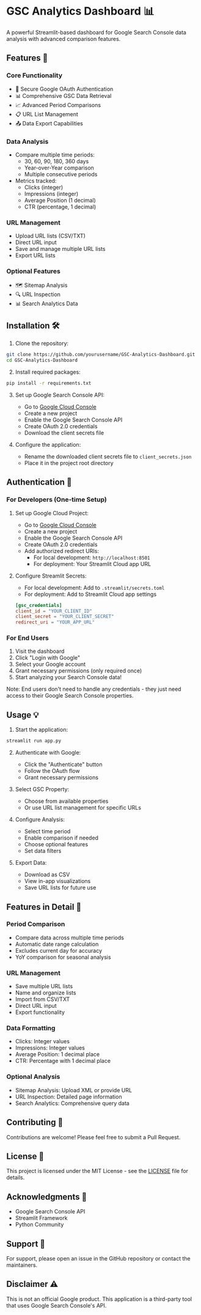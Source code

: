 # GSC Analytics Dashboard 📊

A powerful Streamlit-based dashboard for Google Search Console data analysis with advanced comparison features.

## Features 🚀

### Core Functionality
- 🔐 Secure Google OAuth Authentication
- 📊 Comprehensive GSC Data Retrieval
- 📈 Advanced Period Comparisons
- 📋 URL List Management
- 📤 Data Export Capabilities

### Data Analysis
- Compare multiple time periods:
  - 30, 60, 90, 180, 360 days
  - Year-over-Year comparison
  - Multiple consecutive periods
- Metrics tracked:
  - Clicks (integer)
  - Impressions (integer)
  - Average Position (1 decimal)
  - CTR (percentage, 1 decimal)

### URL Management
- Upload URL lists (CSV/TXT)
- Direct URL input
- Save and manage multiple URL lists
- Export URL lists

### Optional Features
- 🗺️ Sitemap Analysis
- 🔍 URL Inspection
- 📊 Search Analytics Data

## Installation 🛠️

1. Clone the repository:
```bash
git clone https://github.com/yourusername/GSC-Analytics-Dashboard.git
cd GSC-Analytics-Dashboard
```

2. Install required packages:
```bash
pip install -r requirements.txt
```

3. Set up Google Search Console API:
   - Go to [Google Cloud Console](https://console.cloud.google.com)
   - Create a new project
   - Enable the Google Search Console API
   - Create OAuth 2.0 credentials
   - Download the client secrets file

4. Configure the application:
   - Rename the downloaded client secrets file to `client_secrets.json`
   - Place it in the project root directory

## Authentication 🔐

### For Developers (One-time Setup)
1. Set up Google Cloud Project:
   - Go to [Google Cloud Console](https://console.cloud.google.com)
   - Create a new project
   - Enable the Google Search Console API
   - Create OAuth 2.0 credentials
   - Add authorized redirect URIs:
     - For local development: `http://localhost:8501`
     - For deployment: Your Streamlit Cloud app URL

2. Configure Streamlit Secrets:
   - For local development: Add to `.streamlit/secrets.toml`
   - For deployment: Add to Streamlit Cloud app settings
   ```toml
   [gsc_credentials]
   client_id = "YOUR_CLIENT_ID"
   client_secret = "YOUR_CLIENT_SECRET"
   redirect_uri = "YOUR_APP_URL"
   ```

### For End Users
1. Visit the dashboard
2. Click "Login with Google"
3. Select your Google account
4. Grant necessary permissions (only required once)
5. Start analyzing your Search Console data!

Note: End users don't need to handle any credentials - they just need access to their Google Search Console properties.

## Usage 💡

1. Start the application:
```bash
streamlit run app.py
```

2. Authenticate with Google:
   - Click the "Authenticate" button
   - Follow the OAuth flow
   - Grant necessary permissions

3. Select GSC Property:
   - Choose from available properties
   - Or use URL list management for specific URLs

4. Configure Analysis:
   - Select time period
   - Enable comparison if needed
   - Choose optional features
   - Set data filters

5. Export Data:
   - Download as CSV
   - View in-app visualizations
   - Save URL lists for future use

## Features in Detail 📝

### Period Comparison
- Compare data across multiple time periods
- Automatic date range calculation
- Excludes current day for accuracy
- YoY comparison for seasonal analysis

### URL Management
- Save multiple URL lists
- Name and organize lists
- Import from CSV/TXT
- Direct URL input
- Export functionality

### Data Formatting
- Clicks: Integer values
- Impressions: Integer values
- Average Position: 1 decimal place
- CTR: Percentage with 1 decimal place

### Optional Analysis
- Sitemap Analysis: Upload XML or provide URL
- URL Inspection: Detailed page information
- Search Analytics: Comprehensive query data

## Contributing 🤝

Contributions are welcome! Please feel free to submit a Pull Request.

## License 📄

This project is licensed under the MIT License - see the [LICENSE](LICENSE) file for details.

## Acknowledgments 🙏

- Google Search Console API
- Streamlit Framework
- Python Community

## Support 💬

For support, please open an issue in the GitHub repository or contact the maintainers.

## Disclaimer ⚠️

This is not an official Google product. This application is a third-party tool that uses Google Search Console's API.
